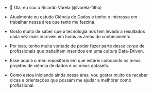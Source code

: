- 👋 Olá, eu sou o Ricardo Varela (@varela-filho)
- Atualmente eu estudo Ciência de Dados e tenho o interesse em trabalhar nessa área que tanto me fascina.
- Gosto muito de saber que a tecnologia nos tem levado a resultados cada vez mais incríveis em todas as áreas do conhecimento.
- Por isso, tenho muita vontade de poder fazer parte desse corpo de profissionais que trabalham inseridos em uma cultura Data-Driven.

- Esse aqui é o meu repositório em que estarei colocando os meus projetos de ciência de dados e os meus datasets.
- Como estou iniciando ainda nessa área, vou gostar muito de receber dicas e orientações que possam me ajudar a melhorar como profissional.
